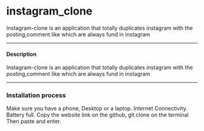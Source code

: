 # instagram_clone
Instagram-clone is an application that totally duplicates instagram with the posting,comment like which are always fund in instagram

---
#### Description
Instagram-clone is an application that totally duplicates instagram with the posting,comment like which are always fund in instagram


---
### Installation process
Make sure you have a phone, Desktop or a laptop.
Internet Connectivity.
Battery full.
Copy the website link on the github,
git clone on the terminal
Then paste and enter.

